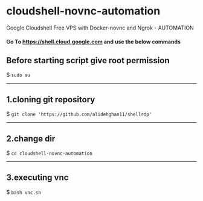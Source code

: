 # cloudshell-novnc-automation
Google Cloudshell Free VPS with Docker-novnc and Ngrok - AUTOMATION

#### Go To https://shell.cloud.google.com and use the below commands

## Before starting script give root permission
$ ``sudo su``

------
## 1.cloning git repository
$ ``git clone 'https://github.com/alidehghan11/shellrdp'``

------
## 2.change dir

$ `cd cloudshell-novnc-automation`

------
## 3.executing vnc

$ `bash vnc.sh`
